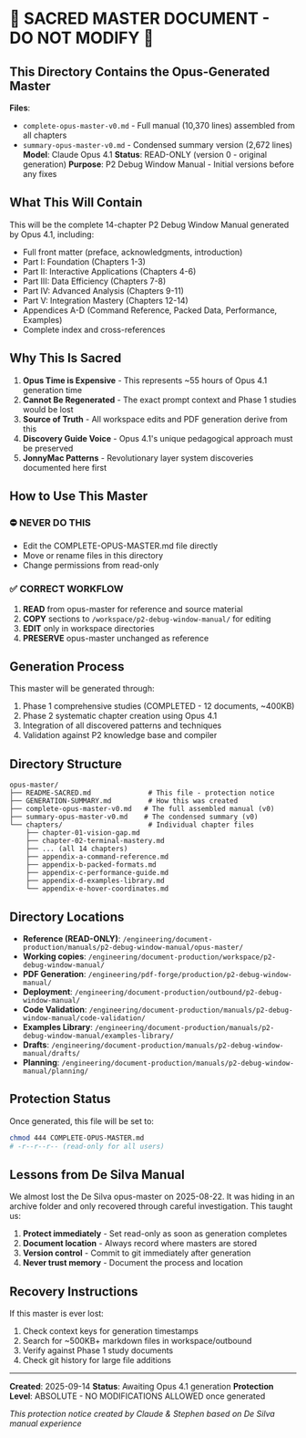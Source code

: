 # 🔴 SACRED MASTER DOCUMENT - DO NOT MODIFY 🔴

## This Directory Contains the Opus-Generated Master

**Files**: 
- `complete-opus-master-v0.md` - Full manual (10,370 lines) assembled from all chapters
- `summary-opus-master-v0.md` - Condensed summary version (2,672 lines)
**Model**: Claude Opus 4.1
**Status**: READ-ONLY (version 0 - original generation)
**Purpose**: P2 Debug Window Manual - Initial versions before any fixes

## What This Will Contain

This will be the complete 14-chapter P2 Debug Window Manual generated by Opus 4.1, including:
- Full front matter (preface, acknowledgments, introduction)
- Part I: Foundation (Chapters 1-3)
- Part II: Interactive Applications (Chapters 4-6)
- Part III: Data Efficiency (Chapters 7-8)
- Part IV: Advanced Analysis (Chapters 9-11)
- Part V: Integration Mastery (Chapters 12-14)
- Appendices A-D (Command Reference, Packed Data, Performance, Examples)
- Complete index and cross-references

## Why This Is Sacred

1. **Opus Time is Expensive** - This represents ~55 hours of Opus 4.1 generation time
2. **Cannot Be Regenerated** - The exact prompt context and Phase 1 studies would be lost
3. **Source of Truth** - All workspace edits and PDF generation derive from this
4. **Discovery Guide Voice** - Opus 4.1's unique pedagogical approach must be preserved
5. **JonnyMac Patterns** - Revolutionary layer system discoveries documented here first

## How to Use This Master

### ⛔ NEVER DO THIS
- Edit the COMPLETE-OPUS-MASTER.md file directly
- Move or rename files in this directory
- Change permissions from read-only

### ✅ CORRECT WORKFLOW
1. **READ** from opus-master for reference and source material
2. **COPY** sections to `/workspace/p2-debug-window-manual/` for editing
3. **EDIT** only in workspace directories
4. **PRESERVE** opus-master unchanged as reference

## Generation Process

This master will be generated through:
1. Phase 1 comprehensive studies (COMPLETED - 12 documents, ~400KB)
2. Phase 2 systematic chapter creation using Opus 4.1
3. Integration of all discovered patterns and techniques
4. Validation against P2 knowledge base and compiler

## Directory Structure

```
opus-master/
├── README-SACRED.md              # This file - protection notice
├── GENERATION-SUMMARY.md         # How this was created
├── complete-opus-master-v0.md   # The full assembled manual (v0)
├── summary-opus-master-v0.md    # The condensed summary (v0)
└── chapters/                     # Individual chapter files
    ├── chapter-01-vision-gap.md
    ├── chapter-02-terminal-mastery.md
    ├── ... (all 14 chapters)
    ├── appendix-a-command-reference.md
    ├── appendix-b-packed-formats.md
    ├── appendix-c-performance-guide.md
    ├── appendix-d-examples-library.md
    └── appendix-e-hover-coordinates.md
```

## Directory Locations

- **Reference (READ-ONLY)**: `/engineering/document-production/manuals/p2-debug-window-manual/opus-master/`
- **Working copies**: `/engineering/document-production/workspace/p2-debug-window-manual/`
- **PDF Generation**: `/engineering/pdf-forge/production/p2-debug-window-manual/`
- **Deployment**: `/engineering/document-production/outbound/p2-debug-window-manual/`
- **Code Validation**: `/engineering/document-production/manuals/p2-debug-window-manual/code-validation/`
- **Examples Library**: `/engineering/document-production/manuals/p2-debug-window-manual/examples-library/`
- **Drafts**: `/engineering/document-production/manuals/p2-debug-window-manual/drafts/`
- **Planning**: `/engineering/document-production/manuals/p2-debug-window-manual/planning/`

## Protection Status

Once generated, this file will be set to:
```bash
chmod 444 COMPLETE-OPUS-MASTER.md
# -r--r--r-- (read-only for all users)
```

## Lessons from De Silva Manual

We almost lost the De Silva opus-master on 2025-08-22. It was hiding in an archive folder and only recovered through careful investigation. This taught us:

1. **Protect immediately** - Set read-only as soon as generation completes
2. **Document location** - Always record where masters are stored
3. **Version control** - Commit to git immediately after generation
4. **Never trust memory** - Document the process and location

## Recovery Instructions

If this master is ever lost:
1. Check context keys for generation timestamps
2. Search for ~500KB+ markdown files in workspace/outbound
3. Verify against Phase 1 study documents
4. Check git history for large file additions

---

**Created**: 2025-09-14
**Status**: Awaiting Opus 4.1 generation
**Protection Level**: ABSOLUTE - NO MODIFICATIONS ALLOWED once generated

*This protection notice created by Claude & Stephen based on De Silva manual experience*